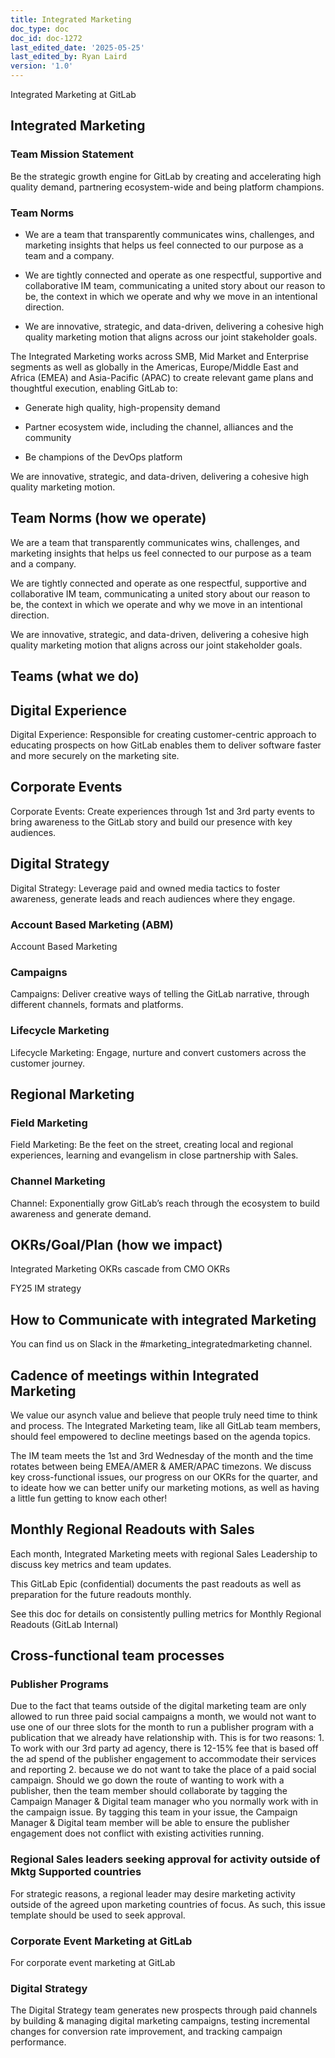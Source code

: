 ```yaml
---
title: Integrated Marketing
doc_type: doc
doc_id: doc-1272
last_edited_date: '2025-05-25'
last_edited_by: Ryan Laird
version: '1.0'
---
```


<!-- Unsupported block type: image -->

Integrated Marketing at GitLab

## Integrated Marketing

### Team Mission Statement

Be the strategic growth engine for GitLab by creating and accelerating high quality demand, partnering ecosystem-wide and being platform champions.

### Team Norms

- We are a team that transparently communicates wins, challenges, and marketing insights that helps us feel connected to our purpose as a team and a company.

- We are tightly connected and operate as one respectful, supportive and collaborative IM team, communicating a united story about our reason to be, the context in which we operate and why we move in an intentional direction.

- We are innovative, strategic, and data-driven, delivering a cohesive high quality marketing motion that aligns across our joint stakeholder goals.

The Integrated Marketing works across SMB, Mid Market and Enterprise segments as well as globally in the Americas, Europe/Middle East and Africa (EMEA) and Asia-Pacific (APAC) to create relevant game plans and thoughtful execution, enabling GitLab to:

- Generate high quality, high-propensity demand

- Partner ecosystem wide, including the channel, alliances and the community

- Be champions of the DevOps platform

We are innovative, strategic, and data-driven, delivering a cohesive high quality marketing motion.

## Team Norms (how we operate)

We are a team that transparently communicates wins, challenges, and marketing insights that helps us feel connected to our purpose as a team and a company.

We are tightly connected and operate as one respectful, supportive and collaborative IM team, communicating a united story about our reason to be, the context in which we operate and why we move in an intentional direction.

We are innovative, strategic, and data-driven, delivering a cohesive high quality marketing motion that aligns across our joint stakeholder goals.

## Teams (what we do)

## Digital Experience

Digital Experience: Responsible for creating customer-centric approach to educating prospects on how GitLab enables them to deliver software faster and more securely on the marketing site.

## Corporate Events

Corporate Events: Create experiences through 1st and 3rd party events to bring awareness to the GitLab story and build our presence with key audiences.

## Digital Strategy

Digital Strategy: Leverage paid and owned media tactics to foster awareness, generate leads and reach audiences where they engage.

### Account Based Marketing (ABM)

Account Based Marketing

### Campaigns

Campaigns: Deliver creative ways of telling the GitLab narrative, through different channels, formats and platforms.

### Lifecycle Marketing

Lifecycle Marketing: Engage, nurture and convert customers across the customer journey.

## Regional Marketing

### Field Marketing

Field Marketing: Be the feet on the street, creating local and regional experiences, learning and evangelism in close partnership with Sales.

### Channel Marketing

Channel: Exponentially grow GitLab’s reach through the ecosystem to build awareness and generate demand.

## OKRs/Goal/Plan (how we impact)

Integrated Marketing OKRs cascade from CMO OKRs

FY25 IM strategy

## How to Communicate with integrated Marketing

You can find us on Slack in the #marketing_integratedmarketing channel.

## Cadence of meetings within Integrated Marketing

We value our asynch value and believe that people truly need time to think and process. The Integrated Marketing team, like all GitLab team members, should feel empowered to decline meetings based on the agenda topics.

The IM team meets the 1st and 3rd Wednesday of the month and the time rotates between being EMEA/AMER & AMER/APAC timezons. We discuss key cross-functional issues, our progress on our OKRs for the quarter, and to ideate how we can better unify our marketing motions, as well as having a little fun getting to know each other!

## Monthly Regional Readouts with Sales

Each month, Integrated Marketing meets with regional Sales Leadership to discuss key metrics and team updates.

This GitLab Epic (confidential) documents the past readouts as well as preparation for the future readouts monthly.

See this doc for details on consistently pulling metrics for Monthly Regional Readouts (GitLab Internal)

## Cross-functional team processes

### Publisher Programs

Due to the fact that teams outside of the digital marketing team are only allowed to run three paid social campaigns a month, we would not want to use one of our three slots for the month to run a publisher program with a publication that we already have relationship with. This is for two reasons: 1. To work with our 3rd party ad agency, there is 12-15% fee that is based off the ad spend of the publisher engagement to accommodate their services and reporting 2. because we do not want to take the place of a paid social campaign. Should we go down the route of wanting to work with a publisher, then the team member should collaborate by tagging the Campaign Manager & Digital team manager who you normally work with in the campaign issue. By tagging this team in your issue, the Campaign Manager & Digital team member will be able to ensure the publisher engagement does not conflict with existing activities running.

### Regional Sales leaders seeking approval for activity outside of Mktg Supported countries

For strategic reasons, a regional leader may desire marketing activity outside of the agreed upon marketing countries of focus. As such, this issue template should be used to seek approval.

### Corporate Event Marketing at GitLab

For corporate event marketing at GitLab

### Digital Strategy

The Digital Strategy team generates new prospects through paid channels by building & managing digital marketing campaigns, testing incremental changes for conversion rate improvement, and tracking campaign performance.
